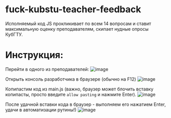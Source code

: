 # fuck-kubstu-teacher-feedback
Исполняемый код JS прокликивает по всем 14 вопросам и ставит максимальную оценку преподавателям, скипает нудные опросы КубГТУ.

# Инструкция:
Перейти в одного из преподавателей:
![image](https://github.com/user-attachments/assets/ae50cf2e-296e-4d57-a8a1-cab08ede0ada)

Открыть консоль разработчика в браузере (обычно на F12)
![image](https://github.com/user-attachments/assets/c38b113a-9c59-4f58-9f70-1908e8374ae9)

Копипастим код из main.js (важно, браузер может блочить вставку копипасты, просто введите `allow pasting` и нажмите Enter).
![image](https://github.com/user-attachments/assets/50b67065-153e-4f5c-8cf2-43d1fc81323d)

После удачной вставки кода в браузер - выполняем его нажатием Enter, удачи в автоматизации рутины!)
![image](https://github.com/user-attachments/assets/637b337c-79f2-4588-8f4f-006f11502465)
